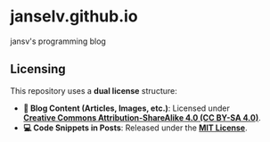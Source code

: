 # janselv.github.io
jansv's programming blog

## Licensing

This repository uses a **dual license** structure:

- **📄 Blog Content (Articles, Images, etc.)**: Licensed under  
  **[Creative Commons Attribution-ShareAlike 4.0 (CC BY-SA 4.0)](LICENSE-CONTENT.md)**.  
- **💻 Code Snippets in Posts**: Released under the **[MIT License](LICENSE)**. 
